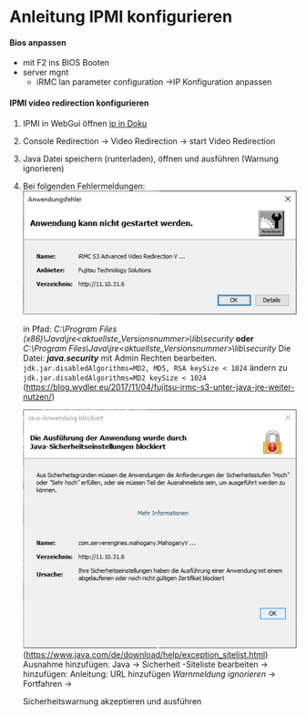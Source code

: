 # Anleitung IPMI konfigurieren
#### Bios anpassen
- mit F2 ins BIOS Booten
- server mgnt
  - iRMC lan parameter configuration ->IP Konfiguration anpassen


#### IPMI video redirection konfigurieren
1. IPMI in WebGui öffnen [ip in Doku](/Dokumentation/Übersicht.md)
1. Console Redirection -> Video Redirection -> start Video Redirection
1. Java Datei speichern (runterladen), öffnen und ausführen (Warnung ignorieren)

1. Bei folgenden Fehlermeldungen:
   ![Anwendungsfehler](/Bilder/ipme/Anwendungsfehler.png)

    in Pfad:  _C:\Program Files (x86)\Java\jre<aktuellste_Versionsnummer>\lib\security_ __oder__ _C:\Program Files\Java\jre<aktuellste_Versionsnummer>\lib\security_
    Die Datei: ___java.security___ mit Admin Rechten bearbeiten.
    `jdk.jar.disabledAlgorithms=MD2, MD5, RSA keySize < 1024`
    ändern zu `jdk.jar.disabledAlgorithms=MD2 keySize < 1024`
(https://blog.wydler.eu/2017/11/04/fujitsu-irmc-s3-unter-java-jre-weiter-nutzen/)

    ![Java-Anwendung blockiert](/Bilder/ipme/Java-Anwendung-blockiert.png)
(https://www.java.com/de/download/help/exception_sitelist.html)
  Ausnahme hinzufügen:
    Java -> Sicherheit -Siteliste bearbeiten -> hinzufügen:
    Anleitung:
    URL hinzufügen _Warnmeldung ignorieren_ -> Fortfahren ->

    Sicherheitswarnung akzeptieren und ausführen

